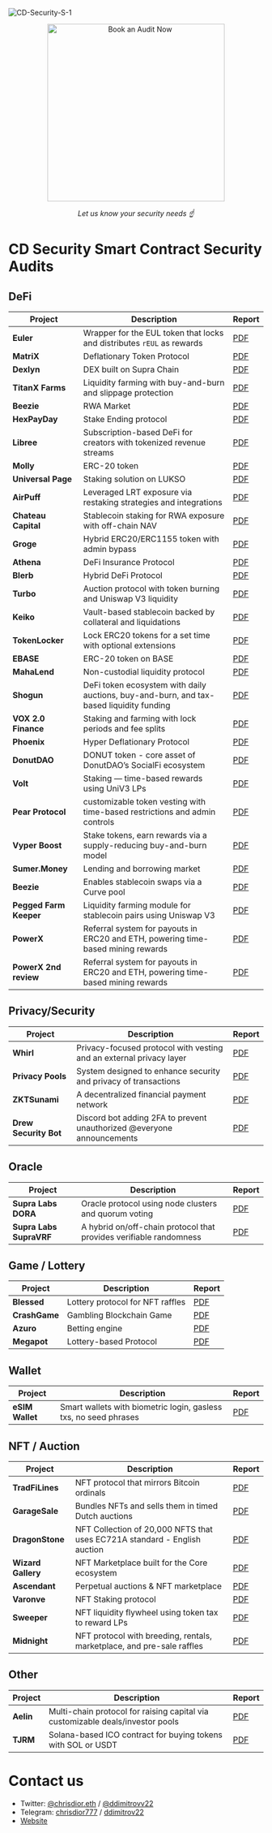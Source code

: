 ![CD-Security-S-1](https://github.com/user-attachments/assets/1e20ffab-5a3d-4982-9c58-b6df953c64fa)

<p align="center">
  <a href="https://t.me/chrisdior777">
    <img
      src="https://img.shields.io/badge/BOOK%20AN%20AUDIT%20NOW-0F3E4C?style=for-the-badge&logo=telegram&logoColor=white&labelColor=0F3E4C"
      alt="Book an Audit Now"
      width="350"
    />
  </a>
</p>
<p align="center"><em>Let us know your security needs ☝️</em></p>



# CD Security Smart Contract Security Audits

## DeFi

| Project             | Description                                                                | Report                                                                                                  |
| ------------------- | -------------------------------------------------------------------------- | ------------------------------------------------------------------------------------------------------- |
| **Euler**           | Wrapper for the EUL token that locks and distributes `rEUL` as rewards     | [PDF](https://github.com/CDSecurity/audits/blob/main/audit%20reports/Euler_Audit.pdf)                   |
| **MatriX**          | Deflationary Token Protocol                                                | [PDF](https://github.com/CDSecurity/audits/blob/main/audit%20reports/Matrix_Official.pdf)               |
| **Dexlyn**          | DEX built on Supra Chain                                                   | [PDF](https://github.com/CDSecurity/audits/blob/main/audit%20reports/DexlynBridge%20-%20report.pdf)     |
| **TitanX Farms**    | Liquidity farming with buy-and-burn and slippage protection                | [PDF](https://github.com/CDSecurity/audits/blob/main/audit%20reports/TitanX_Farms_Report.pdf)                   |
| **Beezie**          | RWA Market                                                                 | [PDF](https://github.com/CDSecurity/audits/blob/main/audit%20reports/Beezie_Official.pdf)               |
| **HexPayDay**       | Stake Ending protocol                                                      | [PDF](https://github.com/CDSecurity/audits/blob/main/audit%20reports/HexPayDay_Report.pdf)     |
| **Libree**          | Subscription-based DeFi for creators with tokenized revenue streams        | [PDF](https://github.com/CDSecurity/audits/blob/main/audit%20reports/Libree_Report.pdf)        |
| **Molly**           | ERC-20 token                                                               | [PDF](https://github.com/CDSecurity/audits/blob/main/audit%20reports/Molly_Report.pdf)                  |
| **Universal Page**  | Staking solution on LUKSO                                                  | [PDF](https://github.com/CDSecurity/audits/blob/main/audit%20reports/UniversalPage_Report.pdf) |
| **AirPuff**         | Leveraged LRT exposure via restaking strategies and integrations           | [PDF](https://github.com/CDSecurity/audits/blob/main/audit%20reports/Airpuff_Report.pdf)                |
| **Chateau Capital** | Stablecoin staking for RWA exposure with off-chain NAV                     | [PDF](https://github.com/CDSecurity/audits/blob/main/audit%20reports/ChateauCapital_report.pdf)         |
| **Groge**           | Hybrid ERC20/ERC1155 token with admin bypass                               | [PDF](https://github.com/CDSecurity/audits/blob/main/audit%20reports/Groge_Report.pdf)              |
| **Athena**          | DeFi Insurance Protocol                                                    | [PDF](https://github.com/CDSecurity/audits/blob/main/audit%20reports/Athena_Report.pdf)                  |
| **Blerb**           | Hybrid DeFi Protocol                                                       | [PDF](https://github.com/CDSecurity/audits/blob/main/audit%20reports/Blerb_Report.pdf)                   |
| **Turbo**           | Auction protocol with token burning and Uniswap V3 liquidity               | [PDF](https://github.com/CDSecurity/audits/blob/main/audit%20reports/Turbo-report.pdf)                   |
| **Keiko**           | Vault-based stablecoin backed by collateral and liquidations               | [PDF](https://github.com/CDSecurity/audits/blob/main/audit%20reports/Keiko_Report.pdf)            |
| **TokenLocker**     | Lock ERC20 tokens for a set time with optional extensions                  | [PDF](https://github.com/CDSecurity/audits/blob/main/audit%20reports/TokenLocker_Report.pdf)                    |
| **EBASE**           | ERC-20 token on BASE                                                       | [PDF](https://github.com/CDSecurity/audits/blob/main/audit%20reports/EBASE_Report.pdf)         |
| **MahaLend**        | Non-custodial liquidity protocol                                           | [PDF](https://github.com/CDSecurity/audits/blob/main/audit%20reports/MahaLend.pdf)                      |
| **Shogun**         |  DeFi token ecosystem with daily auctions, buy-and-burn, and tax-based liquidity funding | [PDF](https://github.com/CDSecurity/audits/blob/main/audit%20reports/MahaLend.pdf)      |      
| **VOX 2.0 Finance** | Staking and farming with lock periods and fee splits                       | [PDF](https://github.com/CDSecurity/audits/blob/main/audit%20reports/VOX_Report.pdf)                  |
| **Phoenix**         | Hyper Deflationary Protocol                                                | [PDF](https://github.com/CDSecurity/audits/blob/main/audit%20reports/Phoenix_Audit_Report.pdf)          |
| **DonutDAO**        | DONUT token - core asset of DonutDAO’s SocialFi ecosystem                  | [PDF](https://github.com/CDSecurity/audits/blob/main/audit%20reports/DonutDAO-Audit.pdf)                |
| **Volt**            | Staking — time-based rewards using UniV3 LPs                               | [PDF](https://github.com/CDSecurity/audits/blob/main/audit%20reports/VoltStaking_Audit.pdf)             |
| **Pear Protocol**   | customizable token vesting with time-based restrictions and admin controls | [PDF](https://github.com/CDSecurity/audits/blob/main/audit%20reports/Pear_Protocol_Audit.pdf)           |
| **Vyper Boost**     | Stake tokens, earn rewards via a supply-reducing buy-and-burn model        | [PDF](https://github.com/CDSecurity/audits/blob/main/audit%20reports/Vyper-Boost-report.pdf)            |
| **Sumer.Money**     | Lending and borrowing market                                               | [PDF](https://github.com/CDSecurity/audits/blob/main/audit%20reports/SumerMoney_Report.pdf)            |
| **Beezie**          | Enables stablecoin swaps via a Curve pool                                  | [PDF](https://github.com/CDSecurity/audits/blob/main/audit%20reports/BeezieStableSwap-Audit.pdf)        |
| **Pegged Farm Keeper** | Liquidity farming module for stablecoin pairs using Uniswap V3             | [PDF](https://github.com/CDSecurity/audits/blob/main/audit%20reports/PeggedFarmKeeper_Report.pdf)    |
| **PowerX**           | Referral system for payouts in ERC20 and ETH, powering time-based mining rewards | [PDF](https://github.com/CDSecurity/audits/blob/main/audit%20reports/PowerX-report.pdf)    |
| **PowerX 2nd review** | Referral system for payouts in ERC20 and ETH, powering time-based mining rewards | [PDF](https://github.com/CDSecurity/audits/blob/main/audit%20reports/PowerX_2nd_Report.pdf)    |



## Privacy/Security

| Project           | Description                                                         | Report                                                                                          |
| ----------------- | ------------------------------------------------------------------- | ----------------------------------------------------------------------------------------------- |
| **Whirl**         | Privacy-focused protocol with vesting and an external privacy layer | [PDF](https://github.com/CDSecurity/audits/blob/main/audit%20reports/Whirl_Report.pdf) |
| **Privacy Pools** | System designed to enhance security and privacy of transactions     | [PDF](https://github.com/CDSecurity/audits/blob/main/audit%20reports/PrivacyPools_Report.pdf)    |
| **ZKTSunami**     | A decentralized financial payment network                           | [PDF](https://github.com/CDSecurity/audits/blob/main/audit%20reports/ZKTsunami_Report.pdf)      |
| **Drew Security Bot**  | Discord bot adding 2FA to prevent unauthorized @everyone announcements | [PDF](https://github.com/CDSecurity/audits/blob/main/audit%20reports/SecurityBot_report.pdf)    |

## Oracle

| Project                 | Description                                                        | Report                                                                                   |
| ----------------------- | ------------------------------------------------------------------ | ---------------------------------------------------------------------------------------- |
| **Supra Labs DORA**     | Oracle protocol using node clusters and quorum voting              | [PDF](https://github.com/CDSecurity/audits/blob/main/audit%20reports/SupraLabs_DORA_Report.pdf)     |
| **Supra Labs SupraVRF** | A hybrid on/off-chain protocol that provides verifiable randomness | [PDF](https://github.com/CDSecurity/audits/blob/main/audit%20reports/SupraVRF_Report.pdf) |

## Game / Lottery

| Project       | Description                      | Report                                                                                            |
| ------------- | -------------------------------- | ------------------------------------------------------------------------------------------------- |
| **Blessed**   | Lottery protocol for NFT raffles | [PDF](https://github.com/CDSecurity/audits/blob/main/audit%20reports/Blessed_Report.pdf)     |
| **CrashGame** | Gambling Blockchain Game         | [PDF](https://github.com/CDSecurity/audits/blob/main/audit%20reports/CrashGame_Audit.pdf)         |
| **Azuro**     | Betting engine                   | [PDF](https://github.com/CDSecurity/audits/blob/main/audit%20reports/Azuro_Report.pdf)             |
| **Megapot**   | Lottery-based Protocol           | [PDF](https://github.com/CDSecurity/audits/blob/main/audit%20reports/Megapot_Report.pdf) |

## Wallet


| Project         | Description                                                      | Report                                                                                      |
| --------------- | ---------------------------------------------------------------- | ------------------------------------------------------------------------------------------- |
| **eSIM Wallet** | Smart wallets with biometric login, gasless txs, no seed phrases | [PDF](https://github.com/CDSecurity/audits/blob/main/audit%20reports/eSIM%20-%20report.pdf) |

## NFT / Auction

| Project            | Description                                                               | Report                                                                                             |
| ------------------ | ------------------------------------------------------------------------- | -------------------------------------------------------------------------------------------------- |
| **TradFiLines**    | NFT protocol that mirrors Bitcoin ordinals                                | [PDF](https://github.com/CDSecurity/audits/blob/main/audit%20reports/TradFiLines_Report.pdf)       |
| **GarageSale**     | Bundles NFTs and sells them in timed Dutch auctions                       | [PDF](https://github.com/CDSecurity/audits/blob/main/audit%20reports/GarageSale_Report.pdf)  |
| **DragonStone**    | NFT Collection of 20,000 NFTS that uses EC721A standard - English auction | [PDF](https://github.com/CDSecurity/audits/blob/main/audit%20reports/DragonStone_Report.pdf) |
| **Wizard Gallery** | NFT Marketplace built for the Core ecosystem                              | [PDF](https://github.com/CDSecurity/audits/blob/main/audit%20reports/WizardGallery_Report.pdf)      |
| **Ascendant**      | Perpetual auctions & NFT marketplace                                      | [PDF](https://github.com/CDSecurity/audits/blob/main/audit%20reports/Ascendant-report.pdf)         |
| **Varonve**        | NFT Staking protocol                                                      | [PDF](https://github.com/CDSecurity/audits/blob/main/audit%20reports/Varonve_Report.pdf)            |
| **Sweeper**        | NFT liquidity flywheel using token tax to reward LPs                      | [PDF](https://github.com/CDSecurity/audits/blob/main/audit%20reports/Sweepr_Report.pdf)            |
| **Midnight**       | NFT protocol with breeding, rentals, marketplace, and pre-sale raffles   | [PDF](https://github.com/CDSecurity/audits/blob/main/audit%20reports/Midnight_Official.pdf)        |

## Other

| Project   | Description                                                                    | Report                                                                                               |
| --------- | ------------------------------------------------------------------------------ | ---------------------------------------------------------------------------------------------------- |
| **Aelin** | Multi-chain protocol for raising capital via customizable deals/investor pools | [PDF](https://github.com/CDSecurity/audits/blob/main/audit%20reports/Aelin-Sub7-Security-Review.pdf) |
| **TJRM**  | Solana-based ICO contract for buying tokens with SOL or USDT                   | [PDF](https://github.com/CDSecurity/audits/blob/main/audit%20reports/TajirMedia_Report.pdf)    |



# Contact us
- Twitter: [@chrisdior.eth](https://twitter.com/chrisdior777) / [@ddimitrovv22](https://twitter.com/ddimitrovv22)
- Telegram: [chrisdior777](https://t.me/chrisdior777) / [ddimitrov22](https://t.me/ddimitrov22)
- [Website](https://cdsecurity.site/)


